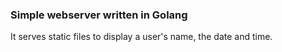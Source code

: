 ### Simple webserver written in Golang 

It serves static files to display a user's name, the date and time.